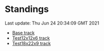 # Standings

Last update: Thu Jun 24 20:34:09 GMT 2021

* [Base track](comps/Base/2021-06-24/standings.md)
* [Test12x12x6 track](comps/Test12x12x6/2021-06-24/standings.md)
* [Test18x22x9 track](comps/Test18x22x9/2021-06-24/standings.md)
